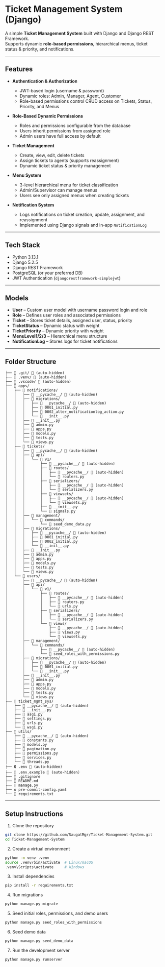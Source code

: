 # Ticket Management System (Django)

A simple **Ticket Management System** built with Django and Django REST Framework.  
Supports dynamic **role-based permissions**, hierarchical menus, ticket status & priority, and notifications.

---

## Features

- **Authentication & Authorization**

  - JWT-based login (username & password)
  - Dynamic roles: Admin, Manager, Agent, Customer
  - Role-based permissions control CRUD access on Tickets, Status, Priority, and Menus

- **Role-Based Dynamic Permissions**

  - Roles and permissions configurable from the database
  - Users inherit permissions from assigned role
  - Admin users have full access by default

- **Ticket Management**

  - Create, view, edit, delete tickets
  - Assign tickets to agents (supports reassignment)
  - Dynamic ticket status & priority management

- **Menu System**

  - 3-level hierarchical menu for ticket classification
  - Admin/Supervisor can manage menus
  - Users see only assigned menus when creating tickets

- **Notification System**
  - Logs notifications on ticket creation, update, assignment, and reassignment
  - Implemented using Django signals and in-app `NotificationLog`

---

## Tech Stack

- Python 3.13.1
- Django 5.2.5
- Django REST Framework
- PostgreSQL (or your preferred DB)
- JWT Authentication (`djangorestframework-simplejwt`)

---

## Models

- **User** – Custom user model with username password login and role
- **Role** – Defines user roles and associated permissions
- **Ticket** – Stores ticket details, assigned user, status, priority
- **TicketStatus** – Dynamic status with weight
- **TicketPriority** – Dynamic priority with weight
- **MenuLevel1/2/3** – Hierarchical menu structure
- **NotificationLog** – Stores logs for ticket notifications

---

## Folder Structure

```
├── 📁 .git/ 🚫 (auto-hidden)
├── 📁 .venv/ 🚫 (auto-hidden)
├── 📁 .vscode/ 🚫 (auto-hidden)
├── 📁 apps/
│   ├── 📁 notifications/
│   │   ├── 📁 __pycache__/ 🚫 (auto-hidden)
│   │   ├── 📁 migrations/
│   │   │   ├── 📁 __pycache__/ 🚫 (auto-hidden)
│   │   │   ├── 🐍 0001_initial.py
│   │   │   ├── 🐍 0002_alter_notificationlog_action.py
│   │   │   └── 🐍 __init__.py
│   │   ├── 🐍 __init__.py
│   │   ├── 🐍 admin.py
│   │   ├── 🐍 apps.py
│   │   ├── 🐍 models.py
│   │   ├── 🐍 tests.py
│   │   └── 🐍 views.py
│   ├── 📁 tickets/
│   │   ├── 📁 __pycache__/ 🚫 (auto-hidden)
│   │   ├── 📁 api/
│   │   │   └── 📁 v1/
│   │   │       ├── 📁 __pycache__/ 🚫 (auto-hidden)
│   │   │       ├── 📁 routes/
│   │   │       │   ├── 📁 __pycache__/ 🚫 (auto-hidden)
│   │   │       │   └── 🐍 routers.py
│   │   │       ├── 📁 serializers/
│   │   │       │   ├── 📁 __pycache__/ 🚫 (auto-hidden)
│   │   │       │   └── 🐍 serializers.py
│   │   │       ├── 📁 viewsets/
│   │   │       │   ├── 📁 __pycache__/ 🚫 (auto-hidden)
│   │   │       │   └── 🐍 viewsets.py
│   │   │       ├── 🐍 __init__.py
│   │   │       └── 🐍 signals.py
│   │   ├── 📁 management/
│   │   │   └── 📁 commands/
│   │   │       └── 🐍 seed_demo_data.py
│   │   ├── 📁 migrations/
│   │   │   ├── 📁 __pycache__/ 🚫 (auto-hidden)
│   │   │   ├── 🐍 0001_initial.py
│   │   │   ├── 🐍 0002_initial.py
│   │   │   └── 🐍 __init__.py
│   │   ├── 🐍 __init__.py
│   │   ├── 🐍 admin.py
│   │   ├── 🐍 apps.py
│   │   ├── 🐍 models.py
│   │   ├── 🐍 tests.py
│   │   └── 🐍 views.py
│   └── 📁 users/
│       ├── 📁 __pycache__/ 🚫 (auto-hidden)
│       ├── 📁 api/
│       │   └── 📁 v1/
│       │       ├── 📁 routes/
│       │       │   ├── 📁 __pycache__/ 🚫 (auto-hidden)
│       │       │   ├── 🐍 routers.py
│       │       │   └── 🐍 urls.py
│       │       ├── 📁 serializers/
│       │       │   ├── 📁 __pycache__/ 🚫 (auto-hidden)
│       │       │   └── 🐍 serializers.py
│       │       └── 📁 views/
│       │           ├── 📁 __pycache__/ 🚫 (auto-hidden)
│       │           ├── 🐍 views.py
│       │           └── 🐍 viewsets.py
│       ├── 📁 management/
│       │   └── 📁 commands/
│       │       ├── 📁 __pycache__/ 🚫 (auto-hidden)
│       │       └── 🐍 seed_roles_with_permissions.py
│       ├── 📁 migrations/
│       │   ├── 📁 __pycache__/ 🚫 (auto-hidden)
│       │   ├── 🐍 0001_initial.py
│       │   └── 🐍 __init__.py
│       ├── 🐍 __init__.py
│       ├── 🐍 admin.py
│       ├── 🐍 apps.py
│       ├── 🐍 models.py
│       ├── 🐍 tests.py
│       └── 🐍 views.py
├── 📁 ticket_mgmt_sys/
│   ├── 📁 __pycache__/ 🚫 (auto-hidden)
│   ├── 🐍 __init__.py
│   ├── 🐍 asgi.py
│   ├── 🐍 settings.py
│   ├── 🐍 urls.py
│   └── 🐍 wsgi.py
├── 📁 utils/
│   ├── 📁 __pycache__/ 🚫 (auto-hidden)
│   ├── 🐍 constants.py
│   ├── 🐍 models.py
│   ├── 🐍 pagination.py
│   ├── 🐍 permissions.py
│   ├── 🐍 services.py
│   └── 🐍 threads.py
├── 🔒 .env 🚫 (auto-hidden)
├── 📄 .env.example 🚫 (auto-hidden)
├── 🚫 .gitignore
├── 📖 README.md
├── 🐍 manage.py
├── ⚙️ pre-commit-config.yaml
└── 📄 requirements.txt
```

---

## Setup Instructions

1. Clone the repository

```bash
git clone https://github.com/SaugatMgr/Ticket-Management-System.git
cd Ticket-Management-System
```

2. Create a virtual environment

```bash
python -m venv .venv
source .venv/bin/activate  # Linux/macOS
.venv\Scripts\activate     # Windows
```

3. Install dependencies

```bash
pip install -r requirements.txt

```

4. Run migrations

```bash
python manage.py migrate
```

5. Seed initial roles, permissions, and demo users

```bash
python manage.py seed_roles_with_permissions
```

6. Seed demo data

```bash
python manage.py seed_demo_data
```

7. Run the development server

```bash
python manage.py runserver

```
